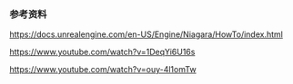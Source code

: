 ### 参考资料

https://docs.unrealengine.com/en-US/Engine/Niagara/HowTo/index.html

https://www.youtube.com/watch?v=1DeqYi6U16s

https://www.youtube.com/watch?v=ouy-4l1omTw

